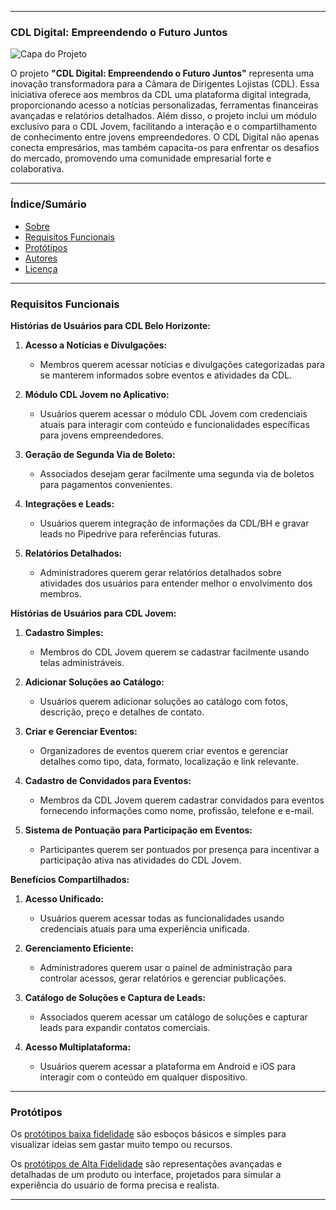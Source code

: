 
---

### **CDL Digital: Empreendendo o Futuro Juntos**

![Capa do Projeto](https://picsum.photos/850/280)

O projeto **"CDL Digital: Empreendendo o Futuro Juntos"** representa uma inovação transformadora para a Câmara de Dirigentes Lojistas (CDL). Essa iniciativa oferece aos membros da CDL uma plataforma digital integrada, proporcionando acesso a notícias personalizadas, ferramentas financeiras avançadas e relatórios detalhados. Além disso, o projeto inclui um módulo exclusivo para o CDL Jovem, facilitando a interação e o compartilhamento de conhecimento entre jovens empreendedores. O CDL Digital não apenas conecta empresários, mas também capacita-os para enfrentar os desafios do mercado, promovendo uma comunidade empresarial forte e colaborativa.

---

### **Índice/Sumário**

* [Sobre](#cdl-digital)
* [Requisitos Funcionais](#requisitos-funcionais)
* [Protótipos](#protótipos)
* [Autores](#autores)
* [Licença](#licença)

---

### **Requisitos Funcionais**

**Histórias de Usuários para CDL Belo Horizonte:**

1. **Acesso a Notícias e Divulgações:**
   - Membros querem acessar notícias e divulgações categorizadas para se manterem informados sobre eventos e atividades da CDL.

2. **Módulo CDL Jovem no Aplicativo:**
   - Usuários querem acessar o módulo CDL Jovem com credenciais atuais para interagir com conteúdo e funcionalidades específicas para jovens empreendedores.

3. **Geração de Segunda Via de Boleto:**
   - Associados desejam gerar facilmente uma segunda via de boletos para pagamentos convenientes.

4. **Integrações e Leads:**
   - Usuários querem integração de informações da CDL/BH e gravar leads no Pipedrive para referências futuras.

5. **Relatórios Detalhados:**
   - Administradores querem gerar relatórios detalhados sobre atividades dos usuários para entender melhor o envolvimento dos membros.

**Histórias de Usuários para CDL Jovem:**

1. **Cadastro Simples:**
   - Membros do CDL Jovem querem se cadastrar facilmente usando telas administráveis.

2. **Adicionar Soluções ao Catálogo:**
   - Usuários querem adicionar soluções ao catálogo com fotos, descrição, preço e detalhes de contato.

3. **Criar e Gerenciar Eventos:**
   - Organizadores de eventos querem criar eventos e gerenciar detalhes como tipo, data, formato, localização e link relevante.

4. **Cadastro de Convidados para Eventos:**
   - Membros da CDL Jovem querem cadastrar convidados para eventos fornecendo informações como nome, profissão, telefone e e-mail.

5. **Sistema de Pontuação para Participação em Eventos:**
   - Participantes querem ser pontuados por presença para incentivar a participação ativa nas atividades do CDL Jovem.

**Benefícios Compartilhados:**

1. **Acesso Unificado:**
   - Usuários querem acessar todas as funcionalidades usando credenciais atuais para uma experiência unificada.

2. **Gerenciamento Eficiente:**
   - Administradores querem usar o painel de administração para controlar acessos, gerar relatórios e gerenciar publicações.

3. **Catálogo de Soluções e Captura de Leads:**
   - Associados querem acessar um catálogo de soluções e capturar leads para expandir contatos comerciais.

4. **Acesso Multiplataforma:**
   - Usuários querem acessar a plataforma em Android e iOS para interagir com o conteúdo em qualquer dispositivo.

---

### **Protótipos**

Os [protótipos baixa fidelidade](https://www.figma.com/file/FfCBjzJurVk75t0vwx65E4/A3-Prot%C3%B3tipo-lo-fi?type=whiteboard&node-id=0%3A1&t=lEbzKMrHtarcVMlB-1) são esboços básicos e simples para visualizar ideias sem gastar muito tempo ou recursos.

Os [protótipos de Alta Fidelidade]() são representações avançadas e detalhadas de um produto ou interface, projetados para simular a experiência do usuário de forma precisa e realista.

---
